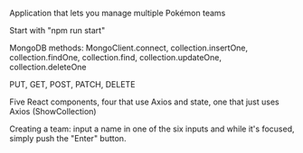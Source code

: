 Application that lets you manage multiple Pokémon teams

Start with "npm run start"

MongoDB methods: MongoClient.connect, collection.insertOne, collection.findOne, collection.find, collection.updateOne, collection.deleteOne

PUT, GET, POST, PATCH, DELETE

Five React components, four that use Axios and state, one that just uses Axios (ShowCollection)

Creating a team: input a name in one of the six inputs and while it's focused, simply push the "Enter" button.
